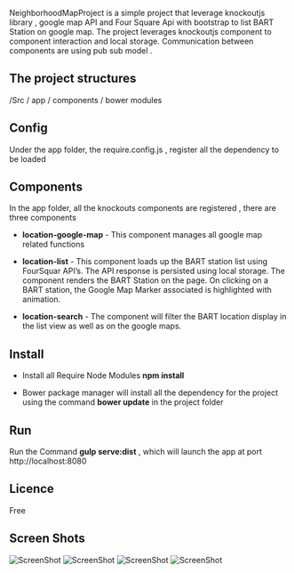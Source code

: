 
NeighborhoodMapProject  is a simple project that leverage knockoutjs library , google map API and Four Square Api with bootstrap to list BART Station on google map. The project leverages knockoutjs component to component interaction and local storage. Communication between components are using pub sub model .

 ## The project structures

  /Src 
   / app 
   / components 
  / bower modules

## Config 
Under the app folder, the require.config.js , register all the dependency to be loaded 
## Components 
In the app folder, all the knockouts components are registered , there are three components 

 *  **location-google-map** - This component manages all google map related functions 

 * **location-list**  - This component loads up the BART station list using FourSquar API’s.  The API response is persisted using local storage. The component renders the BART Station on the page. On clicking on a BART station, the Google Map Marker associated is highlighted with animation. 

* **location-search** - The component will filter the BART location display in the list view as well as on the google maps.  

## Install 

   * Install all Require Node Modules **npm install**

   * Bower package manager will install all the dependency for the project using the command 
   **bower update** in the project folder

## Run
  Run the Command  **gulp serve:dist** , which will launch the app at port http://localhost:8080 

## Licence  
   Free
## Screen Shots 
![ScreenShot](https://raw.github.com/jerrykuru/NeighborhoodMapProject/master/img/one.png)
![ScreenShot](https://raw.github.com/jerrykuru/NeighborhoodMapProject/master/img/two.png)
![ScreenShot](https://raw.github.com/jerrykuru/NeighborhoodMapProject/master/img/three.png)
![ScreenShot](https://raw.github.com/jerrykuru/NeighborhoodMapProject/master/img/four.png)
